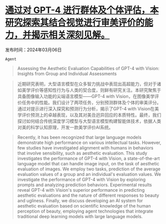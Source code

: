 # [通过对 GPT-4 进行群体及个体评估，本研究探索其结合视觉进行审美评价的能力，并揭示相关深刻见解。](https://arxiv.org/abs/2403.03594)

发布时间：2024年03月06日

`Agent`

> Assessing the Aesthetic Evaluation Capabilities of GPT-4 with Vision: Insights from Group and Individual Assessments

> 近期研究表明，大型语言模型在众多智力挑战中表现出高超能力，但对于诸如美学评价等感知性行为与人类的契合度，则鲜有研究关注。本研究聚焦于具备图像输入功能的尖端语言模型——GPT-4 with Vision，在图像美学评价任务中的性能。我们设计了两项任务，分别预测群体及个体的审美评分。通过对提示进行深入探究和预测行为分析，揭示了GPT-4 with Vision在美学评价预测上的卓越表现，以及其对美丑迥异回应的本质特性。最终，我们探讨如何结合传统深度学习模型与大型语言模型构建智能体技术，依据人类对美的科学认知原理，开发一款美学评价AI系统。

> Recently, it has been recognized that large language models demonstrate high performance on various intellectual tasks. However, few studies have investigated alignment with humans in behaviors that involve sensibility, such as aesthetic evaluation. This study investigates the performance of GPT-4 with Vision, a state-of-the-art language model that can handle image input, on the task of aesthetic evaluation of images. We employ two tasks, prediction of the average evaluation values of a group and an individual's evaluation values. We investigate the performance of GPT-4 with Vision by exploring prompts and analyzing prediction behaviors. Experimental results reveal GPT-4 with Vision's superior performance in predicting aesthetic evaluations and the nature of different responses to beauty and ugliness. Finally, we discuss developing an AI system for aesthetic evaluation based on scientific knowledge of the human perception of beauty, employing agent technologies that integrate traditional deep learning models with large language models.